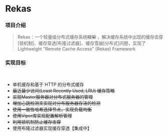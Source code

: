 <!--
 * @Author: your name
 * @Date: 2021-12-23 00:55:53
 * @LastEditTime: 2021-12-26 19:54:16
 * @LastEditors: TYtrack
 * @Description: 打开koroFileHeader查看配置 进行设置: https://github.com/OBKoro1/koro1FileHeader/wiki/%E9%85%8D%E7%BD%AE
 * @FilePath: /Rekas/README.md
-->
# Rekas
### **项目介绍**

> Rekas：一个轻量级分布式缓存系统<del>框架</del> ，解决缓存系统中出现的缓存击穿[锁机制]、缓存穿透[布隆过滤器]、缓存雪崩[分布式]问题，实现了 Lightweight "Remote Cache Access" (Rekas) Framework

### **实现目标**

<br>

- </del>单机缓存和基于 HTTP 的分布式缓存</del>
- <del>最近最少访问(Least Recently Used, LRU) 缓存策略</del>
- <del>实现Master服务器对分布式服务器的管理</del>
- <del>增加心跳检测来实现对分布服务器存活的检测</del>
- <del>使用一致性哈希选择节点，实现负载均衡</del>
- <del>使用Viper库实现配置解析管理</del>
- <del>利用锁机制防止缓存击穿</del>
- 使用布隆过滤器实现缓存穿透【集成中】